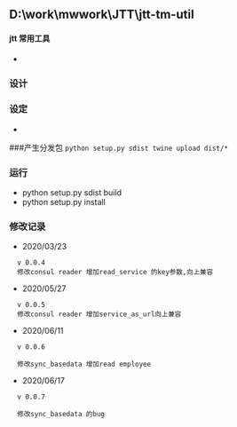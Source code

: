 ## D:\work\mwwork\JTT\jtt-tm-util
#### jtt 常用工具
* 

### 设计


### 设定
*

###产生分发包
``
python setup.py sdist
twine upload dist/*
``
### 运行
* python setup.py sdist build
* python setup.py install


### 修改记录
* 2020/03/23
```text
  v 0.0.4
  修改consul reader 增加read_service 的key参数,向上兼容 

```
* 2020/05/27
```text
  v 0.0.5
  修改consul reader 增加service_as_url向上兼容 

```

* 2020/06/11
```text
  v 0.0.6
  
  修改sync_basedata 增加read employee
```

* 2020/06/17
```text
  v 0.0.7
  
  修改sync_basedata 的bug